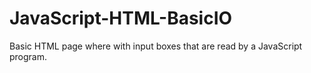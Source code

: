 # JavaScript-HTML-BasicIO
Basic HTML page where with input boxes that are read by a JavaScript program.
